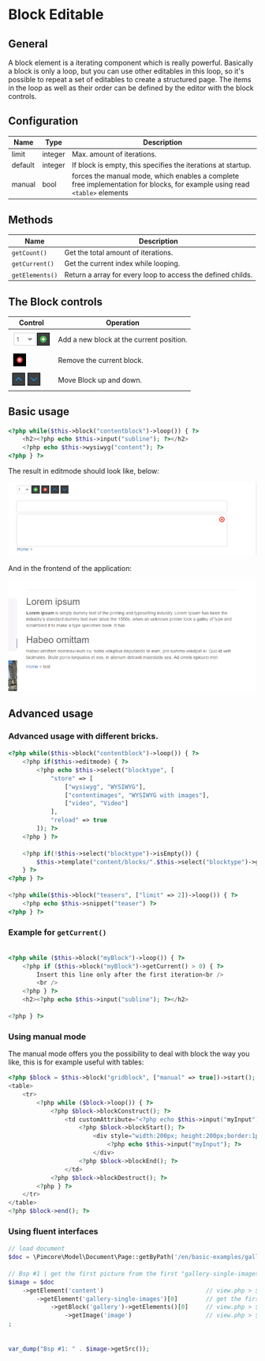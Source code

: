 # Block Editable

## General

A block element is a iterating component which is really powerful.
Basically a block is only a loop, but you can use other editables in this loop, so it's possible to repeat a set of editables to create a structured page.
The items in the loop as well as their order can be defined by the editor with the block controls.

## Configuration

| Name      | Type      | Description                                                                                                                |
|-----------|-----------|----------------------------------------------------------------------------------------------------------------------------|
| limit     | integer   | Max. amount of iterations.                                                                                                 |
| default   | integer   | If block is empty, this specifies the iterations at startup.                                                               |
| manual    | bool      | forces the manual mode, which enables a complete free implementation for blocks, for example using read `<table>` elements |

## Methods

| Name                | Description                                                 |
|---------------------|-------------------------------------------------------------|
| `getCount()`    | Get the total amount of iterations.                         |
| `getCurrent()`  | Get the current index while looping.                        |
| `getElements()` | Return a array for every loop to access the defined childs. |

## The Block controls

| Control                                   | Operation                                |
|-------------------------------------------|------------------------------------------|
| ![+](../../img/block_plus.png)            | Add a new block at the current position. |
| ![-](../../img/block_x.png)               | Remove the current block.                |
| ![up and down](../../img/block_order.png) | Move Block up and down.                  |

## Basic usage

```php
<?php while($this->block("contentblock")->loop()) { ?>
    <h2><?php echo $this->input("subline"); ?></h2>
    <?php echo $this->wysiwyg("content"); ?>
<?php } ?>
```

The result in editmode should look like, below:

![Block in editmode](../../img/block_editmode.png)

And in the frontend of the application:

![Block in the frontend](../../img/block_frontend_preview.png)

## Advanced usage

### Advanced usage with different bricks.

```php
<?php while($this->block("contentblock")->loop()) { ?>
    <?php if($this->editmode) { ?>
        <?php echo $this->select("blocktype", [
            "store" => [
                ["wysiwyg", "WYSIWYG"],
                ["contentimages", "WYSIWYG with images"],
                ["video", "Video"]
            ],
            "reload" => true
        ]); ?>
    <?php } ?>
     
    <?php if(!$this->select("blocktype")->isEmpty()) {
        $this->template("content/blocks/".$this->select("blocktype")->getData().".php");
    } ?>
<?php } ?>
 
<?php while($this->block("teasers", ["limit" => 2])->loop()) { ?>
    <?php echo $this->snippet("teaser") ?>
<?php } ?>
```

### Example for `getCurrent()`

```php

<?php while ($this->block("myBlock")->loop()) { ?>
    <?php if ($this->block("myBlock")->getCurrent() > 0) { ?>
        Insert this line only after the first iteration<br />
        <br />
    <?php } ?>
    <h2><?php echo $this->input("subline"); ?></h2>
     
<?php } ?>
```

### Using manual mode

The manual mode offers you the possibility to deal with block the way you like, this is for example useful with tables: 

```php
<?php $block = $this->block("gridblock", ["manual" => true])->start(); ?>
<table>
    <tr>
        <?php while ($block->loop()) { ?>
            <?php $block->blockConstruct(); ?>
                <td customAttribute="<?php echo $this->input("myInput")->getData() ?>">
                    <?php $block->blockStart(); ?>
                        <div style="width:200px; height:200px;border:1px solid black;">
                            <?php echo $this->input("myInput"); ?>
                        </div>
                    <?php $block->blockEnd(); ?>
                </td>
            <?php $block->blockDestruct(); ?>
        <?php } ?>
    </tr>
</table>
<?php $block->end(); ?>
```

### Using fluent interfaces

```php
// load document
$doc = \Pimcore\Model\Document\Page::getByPath('/en/basic-examples/galleries');
 
// Bsp #1 | get the first picture from the first "gallery-single-images" brick
$image = $doc
    ->getElement('content')                             // view.php > $this->areablock('content')
        ->getElement('gallery-single-images')[0]        // get the first entry for this brick
            ->getBlock('gallery')->getElements()[0]     // view.php > $this->block("gallery")->loop()
                ->getImage('image')                     // view.php > $this->image("image")
;
 
 
var_dump("Bsp #1: " . $image->getSrc());
```